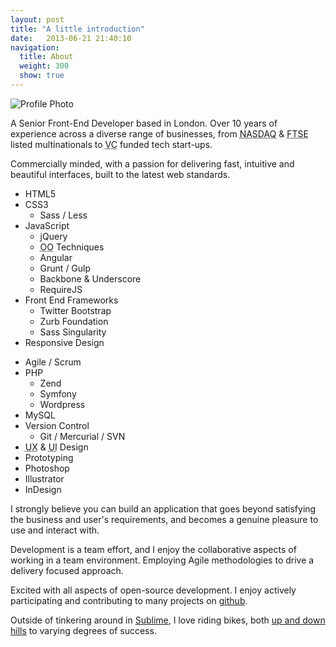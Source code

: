 ```yaml
---
layout: post
title: "A little introduction"
date:   2013-06-21 21:40:10
navigation:
  title: About
  weight: 300
  show: true
---
```



<div class="about__intro">
    <img src="/img/about/avatar-snow-bw.jpg" class="about__photo round" title="Snowman buddy" alt="Profile Photo">
    <p>A Senior Front-End Developer based in London. Over 10 years of experience across a diverse range of businesses, from <abbr title="National Association of Securities Dealer Automated Quotation system">NASDAQ</abbr> &amp; <abbr title="Financial Times Stock Exchange">FTSE</abbr> listed multinationals to <abbr title="Venture Capital">VC</abbr> funded tech start-ups.</p>
    <p>Commercially minded, with a passion for delivering fast, intuitive and beautiful interfaces, built to the latest web standards. </p>
</div>

<div class="highlight">
    <div class="skills">
        <ul class="skills__set">
            <li>HTML5</li>
            <li>CSS3
                <ul>
                    <li>Sass / Less</li>
                </ul>
            </li>
            <li>JavaScript
                <ul>
                    <li>jQuery</li>
                    <li><abbr title="Object-Oriented">OO</abbr> Techniques</li>
                    <li>Angular</li>
                    <li>Grunt / Gulp</li>
                    <li>Backbone &amp; Underscore</li>
                    <li>RequireJS</li>
                </ul>
            </li>
            <li>Front End Frameworks
                <ul>
                    <li>Twitter Bootstrap</li>
                    <li>Zurb Foundation</li>
                    <li>Sass Singularity</li>
                </ul>
            </li>
            <li>Responsive Design</li>
        </ul>
    </div>
    <div class="skills">
        <ul class="skills__set">
            <li>Agile / Scrum</li>
            <li>PHP
                <ul>
                    <li>Zend</li>
                    <li>Symfony</li>
                    <li>Wordpress</li>
                </ul>
            </li>
            <li>MySQL</li>
            <li>Version Control
                <ul>
                    <li>Git / Mercurial / SVN</li>
                </ul>
            </li>
            <li><abbr title="User-Experience">UX</abbr> &amp; <abbr title="User-Interface">UI</abbr> Design</li>
            <li>Prototyping</li>
            <li>Photoshop</li>
            <li>Illustrator</li>
            <li>InDesign</li>
        </ul>
    </div>
</div>

I strongly believe you can build an application that goes beyond satisfying the business and user's requirements, and becomes a genuine pleasure to use and interact with.

Development is a team effort, and I enjoy the collaborative aspects of working in a team environment.  Employing Agile methodologies to drive a delivery focused approach.

Excited with all aspects of open-source development. I enjoy actively participating and contributing to many projects on [github][github].

Outside of tinkering around in [Sublime][sublime], I love riding bikes, both [up and down hills][strava] to varying degrees of success.

[github]: http://www.github.com/oller
[sublime]: http://www.sublimetext.com
[strava]: http://app.strava.com/athletes/707623
